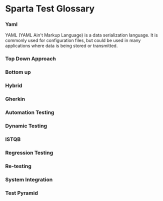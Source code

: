 # Sparta Test Glossary

### Yaml

YAML (YAML Ain't Markup Language) is a data serialization language. It is commonly used for configuration files, but could be used in many applications where data is being stored or transmitted.

### Top Down Approach

### Bottom up

### Hybrid

### Gherkin

### Automation Testing

### Dynamic Testing

### ISTQB

### Regression Testing

### Re-testing

### System Integration

### Test Pyramid


 